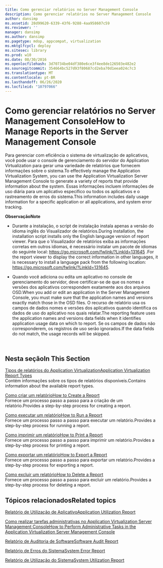 ```yaml
---
title: Como gerenciar relatórios no Server Management Console
description: Como gerenciar relatórios no Server Management Console
author: dansimp
ms.assetid: 28d99620-6339-43f6-9288-4aa958607c59
ms.reviewer: ''
manager: dansimp
ms.author: dansimp
ms.pagetype: mdop, appcompat, virtualization
ms.mktglfcycl: deploy
ms.sitesec: library
ms.prod: w10
ms.date: 08/30/2016
ms.openlocfilehash: 3d70734be04df380e6ce3f4ee8de126503e482e2
ms.sourcegitcommit: 354664bc527d93f80687cd2eba70d1eea024c7c3
ms.translationtype: MT
ms.contentlocale: pt-BR
ms.lasthandoff: 06/26/2020
ms.locfileid: "10797066"
---
```

# <span data-ttu-id="23c86-103">Como gerenciar relatórios no Server Management Console</span><span class="sxs-lookup"><span data-stu-id="23c86-103">How to Manage Reports in the Server Management Console</span></span>


<span data-ttu-id="23c86-104">Para gerenciar com eficiência o sistema de virtualização de aplicativos, você pode usar o console de gerenciamento do servidor do Application Virtualization para gerar uma variedade de relatórios que fornecem informações sobre o sistema.</span><span class="sxs-lookup"><span data-stu-id="23c86-104">To effectively manage the Application Virtualization System, you can use the Application Virtualization Server Management Console to generate a variety of reports that provide information about the system.</span></span> <span data-ttu-id="23c86-105">Essas informações incluem informações de uso diária para um aplicativo específico ou todos os aplicativos e o rastreamento de erros do sistema.</span><span class="sxs-lookup"><span data-stu-id="23c86-105">This information includes daily usage information for a specific application or all applications, and system error tracking.</span></span>

**<span data-ttu-id="23c86-106">Observação</span><span class="sxs-lookup"><span data-stu-id="23c86-106">Note</span></span>**  
-   <span data-ttu-id="23c86-107">Durante a instalação, o script de instalação instala apenas a versão do idioma inglês do Visualizador de relatórios.</span><span class="sxs-lookup"><span data-stu-id="23c86-107">During installation, the installation script installs only the English language version of report viewer.</span></span> <span data-ttu-id="23c86-108">Para que o Visualizador de relatórios exiba as informações corretas em outros idiomas, é necessário instalar um pacote de idiomas do seguinte local: <https://go.microsoft.com/fwlink/?LinkId=131645> .</span><span class="sxs-lookup"><span data-stu-id="23c86-108">For the report viewer to display the correct information in other languages, it is necessary to install a language pack from the following location: <https://go.microsoft.com/fwlink/?LinkId=131645>.</span></span>

-   <span data-ttu-id="23c86-109">Quando você adiciona ou edita um aplicativo no console de gerenciamento do servidor, deve certificar-se de que os nomes e versões dos aplicativos correspondem exatamente aos dos arquivos OSD.</span><span class="sxs-lookup"><span data-stu-id="23c86-109">When you add or edit an application in the Server Management Console, you must make sure that the application names and versions exactly match those in the OSD files.</span></span> <span data-ttu-id="23c86-110">O recurso de relatório usa os campos de dados nomes e versões dos aplicativos quando identifica os dados de uso do aplicativo nos quais relatar.</span><span class="sxs-lookup"><span data-stu-id="23c86-110">The reporting feature uses the application names and versions data fields when it identifies application usage data on which to report.</span></span> <span data-ttu-id="23c86-111">Se os campos de dados não corresponderem, os registros de uso serão ignorados.</span><span class="sxs-lookup"><span data-stu-id="23c86-111">If the data fields do not match, the usage records will be skipped.</span></span>

 

## <span data-ttu-id="23c86-112">Nesta seção</span><span class="sxs-lookup"><span data-stu-id="23c86-112">In This Section</span></span>


<a href="" id="application-virtualization-report-types"></a>[<span data-ttu-id="23c86-113">Tipos de relatórios do Application Virtualization</span><span class="sxs-lookup"><span data-stu-id="23c86-113">Application Virtualization Report Types</span></span>](application-virtualization-report-types.md)  
<span data-ttu-id="23c86-114">Contém informações sobre os tipos de relatórios disponíveis.</span><span class="sxs-lookup"><span data-stu-id="23c86-114">Contains information about the available report types.</span></span>

<a href="" id="how-to-create-a-report"></a>[<span data-ttu-id="23c86-115">Como criar um relatório</span><span class="sxs-lookup"><span data-stu-id="23c86-115">How to Create a Report</span></span>](how-to-create-a-reportserver.md)  
<span data-ttu-id="23c86-116">Fornece um processo passo a passo para a criação de um relatório.</span><span class="sxs-lookup"><span data-stu-id="23c86-116">Provides a step-by-step process for creating a report.</span></span>

<a href="" id="how-to-run-a-report"></a>[<span data-ttu-id="23c86-117">Como executar um relatório</span><span class="sxs-lookup"><span data-stu-id="23c86-117">How to Run a Report</span></span>](how-to-run-a-reportserver.md)  
<span data-ttu-id="23c86-118">Fornece um processo passo a passo para executar um relatório.</span><span class="sxs-lookup"><span data-stu-id="23c86-118">Provides a step-by-step process for running a report.</span></span>

<a href="" id="how-to-print-a-report"></a>[<span data-ttu-id="23c86-119">Como imprimir um relatório</span><span class="sxs-lookup"><span data-stu-id="23c86-119">How to Print a Report</span></span>](how-to-print-a-reportserver.md)  
<span data-ttu-id="23c86-120">Fornece um processo passo a passo para imprimir um relatório.</span><span class="sxs-lookup"><span data-stu-id="23c86-120">Provides a step-by-step process for printing a report.</span></span>

<a href="" id="how-to-export-a-report"></a>[<span data-ttu-id="23c86-121">Como exportar um relatório</span><span class="sxs-lookup"><span data-stu-id="23c86-121">How to Export a Report</span></span>](how-to-export-a-reportserver.md)  
<span data-ttu-id="23c86-122">Fornece um processo passo a passo para exportar um relatório.</span><span class="sxs-lookup"><span data-stu-id="23c86-122">Provides a step-by-step process for exporting a report.</span></span>

<a href="" id="how-to-delete-a-report"></a>[<span data-ttu-id="23c86-123">Como excluir um relatório</span><span class="sxs-lookup"><span data-stu-id="23c86-123">How to Delete a Report</span></span>](how-to-delete-a-reportserver.md)  
<span data-ttu-id="23c86-124">Fornece um processo passo a passo para excluir um relatório.</span><span class="sxs-lookup"><span data-stu-id="23c86-124">Provides a step-by-step process for deleting a report.</span></span>

## <span data-ttu-id="23c86-125">Tópicos relacionados</span><span class="sxs-lookup"><span data-stu-id="23c86-125">Related topics</span></span>


[<span data-ttu-id="23c86-126">Relatório de Utilização de Aplicativo</span><span class="sxs-lookup"><span data-stu-id="23c86-126">Application Utilization Report</span></span>](application-utilization-reportserver.md)

[<span data-ttu-id="23c86-127">Como realizar tarefas administrativas no Application Virtualization Server Management Console</span><span class="sxs-lookup"><span data-stu-id="23c86-127">How to Perform Administrative Tasks in the Application Virtualization Server Management Console</span></span>](how-to-perform-administrative-tasks-in-the-application-virtualization-server-management-console.md)

[<span data-ttu-id="23c86-128">Relatório de Auditoria de Software</span><span class="sxs-lookup"><span data-stu-id="23c86-128">Software Audit Report</span></span>](software-audit-reportserver.md)

[<span data-ttu-id="23c86-129">Relatório de Erros do Sistema</span><span class="sxs-lookup"><span data-stu-id="23c86-129">System Error Report</span></span>](system-error-reportserver.md)

[<span data-ttu-id="23c86-130">Relatório de Utilização do Sistema</span><span class="sxs-lookup"><span data-stu-id="23c86-130">System Utilization Report</span></span>](system-utilization-reportserver.md)

 

 






